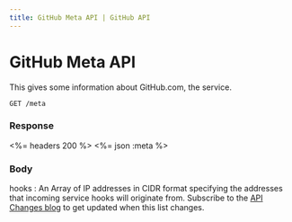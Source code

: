 ```yaml
---
title: GitHub Meta API | GitHub API
---
```


# GitHub Meta API

This gives some information about GitHub.com, the service.

    GET /meta

### Response

<%= headers 200 %>
<%= json :meta %>

### Body

hooks
: An Array of IP addresses in CIDR format specifying the addresses that incoming
service hooks will originate from.  Subscribe to the [API Changes blog](http://developer.github.com/changes/)
to get updated when this list changes.
